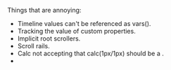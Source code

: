 Things that are annoying:
- Timeline values can't be referenced as vars().
- Tracking the value of custom properties.
- Implicit root scrollers.
- Scroll rails.
- Calc not accepting that calc(1px/1px) should be a <number>.
-